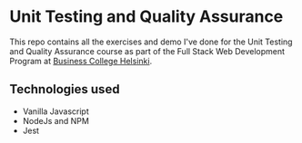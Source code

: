 # Unit Testing and Quality Assurance

This repo contains all the exercises and demo I've done for the Unit Testing and Quality Assurance course as part of the Full Stack Web Development Program at [Business College Helsinki](https://en.bc.fi/qualifications/full-stack-web-developer-program/).

## Technologies used

- Vanilla Javascript
- NodeJs and NPM
- Jest
